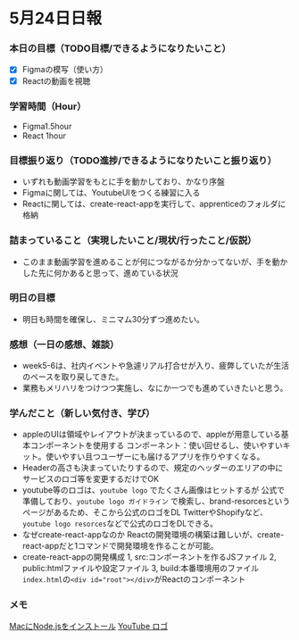 # 5月24日日報

### **本日の目標（TODO目標/できるようになりたいこと）**
- [x] Figmaの模写（使い方）
- [x] Reactの動画を視聴

### **学習時間（Hour）**
- Figma1.5hour
- React 1hour

### **目標振り返り（TODO進捗/できるようになりたいこと振り返り）**
- いずれも動画学習をもとに手を動かしており、かなり序盤
- Figmaに関しては、YoutubeUIをつくる練習に入る
- Reactに関しては、create-react-appを実行して、apprenticeのフォルダに格納

### **詰まっていること（実現したいこと/現状/行ったこと/仮説）**
- このまま動画学習を進めることが何につながるか分かってないが、手を動かした先に何かあると思って、進めている状況

### **明日の目標**
- 明日も時間を確保し、ミニマム30分ずつ進めたい。

### **感想（一日の感想、雑談）**
- week5-6は、社内イベントや急遽リアル打合せが入り、疲弊していたが生活のペースを取り戻してきた。
- 業務もメリハリをつけつつ実施し、なにか一つでも進めていきたいと思う。

### **学んだこと（新しい気付き、学び）**
- appleのUIは領域やレイアウトが決まっているので、appleが用意している基本コンポーネントを使用する
コンポーネント：使い回せるし、使いやすいキット。使いやすい且つユーザーにも届けるアプリを作りやすくなる。
- Headerの高さも決まっていたりするので、規定のヘッダーのエリアの中にサービスのロゴ等を変更するだけでOK
- youtube等のロゴは、`youtube logo` でたくさん画像はヒットするが
公式で準備しており、`youtube logo ガイドライン` で検索し、brand-resorcesというページがあるため、そこから公式のロゴをDL
TwitterやShopifyなど、`youtube logo resorces`などで公式のロゴをDLできる。
- なぜcreate-react-appなのか
Reactの開発環境の構築は難しいが、create-react-appだと1コマンドで開発環境を作ることが可能。
- create-react-appの開発構成
1, src:コンポーネントを作るJSファイル
2, public:htmlファイルや設定ファイル
3, build:本番環境用のファイル
`index.html`の`<div id="root"></div>`がReactのコンポーネント

### **メモ**
[MacにNode.jsをインストール](https://qiita.com/kyosuke5_20/items/c5f68fc9d89b84c0df09) 
[YouTube ロゴ](https://www.youtube.com/intl/ALL_jp/howyoutubeworks/resources/brand-resources/#logos-icons-and-colors)
